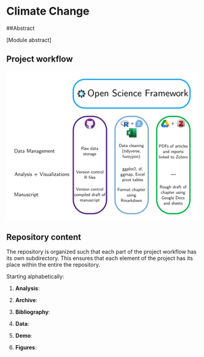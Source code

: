 # Climate Change

##Abstract

[Module abstract]

## Project workflow

![](Figures/workflow-schema.png)


## Repository content

The repository is organized such that each part of the project workflow has its own subdirectory. This ensures that each element of the project has its place within the entire the repository.

Starting alphabetically:

1. **Analysis**:

2. **Archive**:

3. **Bibliography**:

4. **Data**:

5. **Demo**:

6. **Figures**: